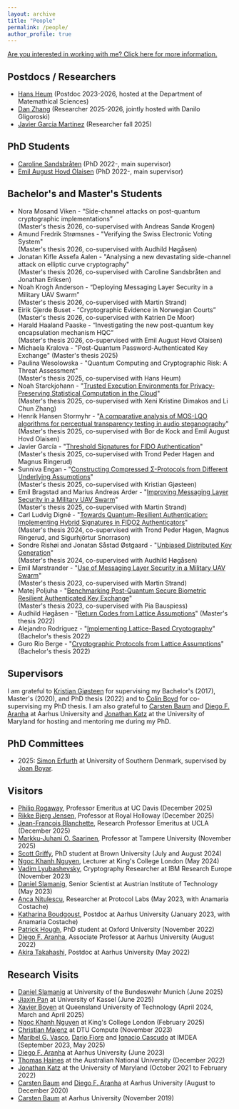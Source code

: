 ```yaml
---
layout: archive
title: "People"
permalink: /people/
author_profile: true
---
```


[Are you interested in working with me? Click here for more information.](https://tjerandsilde.no/supervision)

## Postdocs / Researchers

- [Hans Heum](https://www.ntnu.edu/employees/hans.heum) (Postdoc 2023-2026, hosted at the Department of Matemathical Sciences)
- [Dan Zhang](https://www.ntnu.edu/employees/dan.zhang) (Researcher 2025-2026, jointly hosted with Danilo Gligoroski)
- [Javier Garcia Martinez](https://www.ntnu.edu/employees/javieg) (Researcher fall 2025)

## PhD Students

- [Caroline Sandsbråten](https://www.ntnu.edu/employees/caroline.sandsbraten) (PhD 2022-, main supervisor)
- [Emil August Hovd Olaisen](https://www.ntnu.edu/employees/emil.august.olaisen) (PhD 2022-, main supervisor)

## Bachelor's and Master's Students

- Nora Mosand Viken - “Side-channel attacks on post-quantum cryptographic implementations”  
(Master's thesis 2026, co-supervised with Andreas Sandø Krogen) 
- Amund Fredrik Strømsnes - "Verifying the Swiss Electronic Voting System"    
(Master's thesis 2026, co-supervised with Audhild Høgåsen) 
- Jonatan Kifle Assefa Aalen - "Analysing a new devastating side-channel attack on elliptic curve cryptography"  
(Master's thesis 2026, co-supervised with Caroline Sandsbråten and Jonathan Eriksen) 
- Noah Krogh Anderson - “Deploying Messaging Layer Security in a Military UAV Swarm”  
(Master's thesis 2026, co-supervised with Martin Strand) 
- Eirik Gjerde Buset - “Cryptographic Evidence in Norwegian Courts”  
(Master's thesis 2026, co-supervised with Katrien De Moor) 
- Harald Haaland Paaske - “Investigating the new post-quantum key encapsulation mechanism HQC”  
(Master's thesis 2026, co-supervised with Emil August Hovd Olaisen)  
- Michaela Kralova - "Post-Quantum Password-Authenticated Key Exchange" (Master's thesis 2025)
- Paulina Wesolowska - "Quantum Computing and Cryptographic Risk: A Threat Assessment"  
(Master's thesis 2025, co-supervised with Hans Heum)
- Noah Starckjohann - "[Trusted Execution Environments for
Privacy-Preserving Statistical Computation in the Cloud](https://tjerandsilde.no/files/Starckjohann.pdf)"  
(Master's thesis 2025, co-supervised with Xeni Kristine Dimakos and Li Chun Zhang)
- Henrik Hansen Stormyhr - "[A comparative analysis of MOS-LQO algorithms for perceptual transparency testing in audio steganography](https://tjerandsilde.no/files/Henrik.pdf)" (Master's thesis 2025, co-supervised with Bor de Kock and Emil August Hovd Olaisen)
- Javier García - "[Threshold Signatures for FIDO Authentication](https://tjerandsilde.no/files/Javier.pdf)"   
(Master's thesis 2025, co-supervised with Trond Peder Hagen and Magnus Ringerud)
- Sunniva Engan - "[Constructing Compressed Σ-Protocols from Different Underlying Assumptions](https://tjerandsilde.no/files/Sunniva.pdf)"  
(Master's thesis 2025, co-supervised with Kristian Gjøsteen)
- Emil Bragstad and Marius Andreas Arder - "[Improving Messaging Layer Security in a Military UAV Swarm](https://tjerandsilde.no/files/Emil-Marius.pdf)"  
(Master's thesis 2025, co-supervised with Martin Strand)
- Carl Ludvig Digné - "[Towards Quantum-Resilient Authentication: Implementing Hybrid Signatures in FIDO2 Authenticators](https://tjerandsilde.no/files/Ludvig.pdf)"  
(Master's thesis 2024, co-supervised with Trond Peder Hagen, Magnus Ringerud, and Sigurhjörtur Snorrason)
- Sondre Rishøi and Jonatan Såstad Østgaard - "[Unbiased Distributed Key Generation](https://tjerandsilde.no/files/Swiss-post-thesis.pdf)"  
(Master's thesis 2024, co-supervised with Audhild Høgåsen)
- Emil Marstrander - "[Use of Messaging Layer Security in a Military UAV Swarm](https://tjerandsilde.no/files/EmilM.pdf)"  
(Master's thesis 2023, co-supervised with Martin Strand)
- Matej Poljuha - "[Benchmarking Post-Quantum Secure Biometric Resilient Authenticated Key Exchange](https://tjerandsilde.no/files/Matej.pdf)"  
(Master's thesis 2023, co-supervised with Pia Bauspiess)
- Audhild Høgåsen - "[Return Codes from Lattice Assumptions](https://tjerandsilde.no/files/Audhild-master-thesis.pdf)" (Master's thesis 2022)
- Alejandro Rodriguez - "[Implementing Lattice-Based Cryptography](https://ntnuopen.ntnu.no/ntnu-xmlui/handle/11250/3009053)" (Bachelor's thesis 2022)
- Guro Rio Berge - "[Cryptographic Protocols from Lattice Assumptions](https://ntnuopen.ntnu.no/ntnu-xmlui/handle/11250/3009054)" (Bachelor's thesis 2022)

## Supervisors

I am grateful to [Kristian Gjøsteen](https://www.ntnu.edu/employees/kristian.gjosteen) for supervising my Bachelor's (2017), Master's (2020), and PhD thesis (2022) and to [Colin Boyd](https://scholar.google.no/citations?user=CIfBKmMAAAAJ) for co-supervising my PhD thesis. I am also grateful to [Carsten Baum](http://carstenbaum.com) and [Diego F. Aranha](https://dfaranha.github.io) at Aarhus University and [Jonathan Katz](https://www.cs.umd.edu/~jkatz) at the University of Maryland for hosting and mentoring me during my PhD.

## PhD Committees

- 2025: [Simon Erfurth](https://serfurth.dk) at University of Southern Denmark, supervised by [Joan Boyar](https://imada.sdu.dk/u/joan).

## Visitors

- [Philip Rogaway](https://www.cs.ucdavis.edu/~rogaway), Professor Emeritus at UC Davis (December 2025)
- [Rikke Bjerg Jensen](https://rikkebjerg.gitlab.io/me), Professor at Royal Holloway (December 2025)
- [Jean-François Blanchette](https://pages.gseis.ucla.edu/faculty/blanchette), Research Professor Emeritus at UCLA (December 2025)
- [Markku-Juhani O. Saarinen](https://mjos.fi), Professor at Tampere University (November 2025)
- [Scott Griffy](https://scottgriffy.com), PhD student at Brown University (July and August 2024)
- [Ngoc Khanh Nguyen](https://khanhcrypto.github.io), Lecturer at King's College London (May 2024)
- [Vadim Lyubashevsky](https://research.ibm.com/people/vadim-lyubashevsky), Cryptography Researcher at IBM Research Europe (November 2023)
- [Daniel Slamanig](https://danielslamanig.info), Senior Scientist at Austrian Institute of Technology (May 2023)
- [Anca Nitulescu](https://www.di.ens.fr/~nitulesc), Researcher at Protocol Labs (May 2023, with Anamaria Costache)
- [Katharina Boudgoust](https://katinkabou.github.io), Postdoc at Aarhus University (January 2023, with Anamaria Costache)
- [Patrick Hough](https://www.patrick-hough.com), PhD student at Oxford University (November 2022)
- [Diego F. Aranha](https://dfaranha.github.io), Associate Professor at Aarhus University (August 2022)
- [Akira Takahashi](https://akiratk0355.github.io), Postdoc at Aarhus University (May 2022)

## Research Visits

- [Daniel Slamanig](https://danielslamanig.info) at University of the Bundeswehr Munich (June 2025)
- [Jiaxin Pan](https://sites.google.com/view/jiaxinpan) at University of Kassel (June 2025)
- [Xavier Boyen](https://www.qut.edu.au/about/our-people/academic-profiles/xavier.boyen) at Queensland University of Technology (April 2024, March and April 2025)
- [Ngoc Khanh Nguyen](https://khanhcrypto.github.io) at King's College London (February 2025)
- [Christian Majenz](https://www.christianmajenz.info/about-me.html) at DTU Compute (November 2023)
- [Maribel G. Vasco](https://sites.google.com/site/maribelurjc), [Dario Fiore](https://www.dariofiore.it) and [Ignacio Cascudo](https://software.imdea.org/~ignacio.cascudo) at IMDEA (September 2023, May 2025) 
- [Diego F. Aranha](https://dfaranha.github.io) at Aarhus University (June 2023)
- [Thomas Haines](hhttps://comp.anu.edu.au/people/thomas-haines) at the Australian National University (December 2022)
- [Jonathan Katz](https://www.cs.umd.edu/~jkatz) at the University of Maryland (October 2021 to February 2022)
- [Carsten Baum](http://carstenbaum.com) and [Diego F. Aranha](https://dfaranha.github.io) at Aarhus University (August to December 2020)
- [Carsten Baum](http://carstenbaum.com) at Aarhus University (November 2019)
